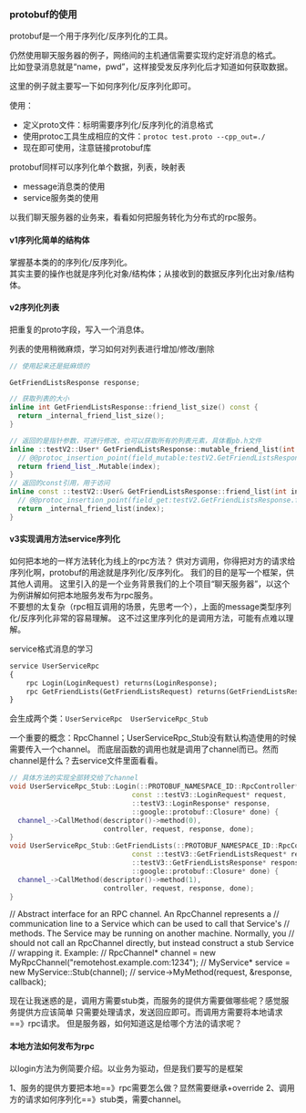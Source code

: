 ### protobuf的使用

protobuf是一个用于序列化/反序列化的工具。

仍然使用聊天服务器的例子，网络间的主机通信需要实现约定好消息的格式。       
比如登录消息就是“name，pwd”，这样接受发反序列化后才知道如何获取数据。

这里的例子就主要写一下如何序列化/反序列化即可。

使用：     
* 定义proto文件：标明需要序列化/反序列化的消息格式
* 使用protoc工具生成相应的文件：`protoc test.proto --cpp_out=./`
* 现在即可使用，注意链接protobuf库

protobuf同样可以序列化单个数据，列表，映射表     

* message消息类的使用
* service服务类的使用


以我们聊天服务器的业务来，看看如何把服务转化为分布式的rpc服务。

#### v1序列化简单的结构体
掌握基本类的的序列化/反序列化。     
其实主要的操作也就是序列化对象/结构体；从接收到的数据反序列化出对象/结构体。

#### v2序列化列表
把重复的proto字段，写入一个消息体。      

列表的使用稍微麻烦，学习如何对列表进行增加/修改/删除
```C++
// 使用起来还是挺麻烦的

GetFriendListsResponse response;

// 获取列表的大小
inline int GetFriendListsResponse::friend_list_size() const {
  return _internal_friend_list_size();
}

// 返回的是指针参数，可进行修改，也可以获取所有的列表元素，具体看pb.h文件
inline ::testV2::User* GetFriendListsResponse::mutable_friend_list(int index) {
  // @@protoc_insertion_point(field_mutable:testV2.GetFriendListsResponse.friend_list)
  return friend_list_.Mutable(index);
}
// 返回的const引用，用于访问
inline const ::testV2::User& GetFriendListsResponse::friend_list(int index) const {
  // @@protoc_insertion_point(field_get:testV2.GetFriendListsResponse.friend_list)
  return _internal_friend_list(index);
}

```

#### v3实现调用方法service序列化
如何把本地的一样方法转化为线上的rpc方法？
供对方调用，你得把对方的请求给序列化啊，protobuf的用途就是序列化/反序列化。
我们的目的是写一个框架，供其他人调用。
这里引入的是一个业务背景我们的上个项目“聊天服务器”，以这个为例讲解如何把本地服务发布为rpc服务。     
不要想的太复杂（rpc相互调用的场景，先思考一个），上面的message类型序列化/反序列化非常的容易理解。
这不过这里序列化的是调用方法，可能有点难以理解。


service格式消息的学习
```proto
service UserServiceRpc
{
    rpc Login(LoginRequest) returns(LoginResponse);
    rpc GetFriendLists(GetFriendListsRequest) returns(GetFriendListsResponse);
}
```
会生成两个类：`UserServiceRpc  UserServiceRpc_Stub`      



一个重要的概念：RpcChannel；UserServiceRpc_Stub没有默认构造使用的时候需要传入一个channel。
而底层函数的调用也就是调用了channel而已。然而channel是什么？去service文件里面看看。
```C++
// 具体方法的实现全部转交给了channel
void UserServiceRpc_Stub::Login(::PROTOBUF_NAMESPACE_ID::RpcController* controller,
                              const ::testV3::LoginRequest* request,
                              ::testV3::LoginResponse* response,
                              ::google::protobuf::Closure* done) {
  channel_->CallMethod(descriptor()->method(0),
                       controller, request, response, done);
}
void UserServiceRpc_Stub::GetFriendLists(::PROTOBUF_NAMESPACE_ID::RpcController* controller,
                              const ::testV3::GetFriendListsRequest* request,
                              ::testV3::GetFriendListsResponse* response,
                              ::google::protobuf::Closure* done) {
  channel_->CallMethod(descriptor()->method(1),
                       controller, request, response, done);
}
```
// Abstract interface for an RPC channel.  An RpcChannel represents a
// communication line to a Service which can be used to call that Service's
// methods.  The Service may be running on another machine.  Normally, you
// should not call an RpcChannel directly, but instead construct a stub Service
// wrapping it.  Example:
//   RpcChannel* channel = new MyRpcChannel("remotehost.example.com:1234");
//   MyService* service = new MyService::Stub(channel);
//   service->MyMethod(request, &response, callback);

现在让我迷惑的是，调用方需要stub类，而服务的提供方需要做哪些呢？感觉服务提供方应该简单
只需要处理请求，发送回应即可。而调用方需要将本地请求==》rpc请求。
但是服务器，如何知道这是给哪个方法的请求呢？



#### 本地方法如何发布为rpc
以login方法为例简要介绍。以业务为驱动，但是我们要写的是框架

1、服务的提供方要把本地==》rpc需要怎么做？显然需要继承+override
2、调用方的请求如何序列化==》stub类，需要channel。


